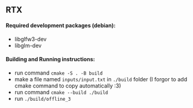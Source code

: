 ## RTX

#### Required development packages (debian):
- libglfw3-dev
- libglm-dev

#### Building and Running instructions:
- run command `cmake -S . -B build`
- make a file named `inputs/input.txt` in `./build` folder (I forgor to add cmake command to copy automatically :3)
- run command `cmake --build ./build`
- run `./build/offline_3`
